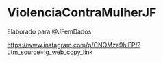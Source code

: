 # ViolenciaContraMulherJF
Elaborado para @JFemDados

https://www.instagram.com/p/CNOMze9hlEP/?utm_source=ig_web_copy_link


